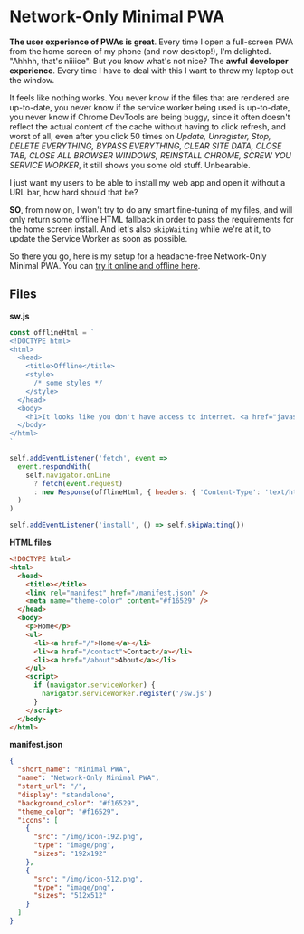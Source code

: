 # Network-Only Minimal PWA

**The user experience of PWAs is great**. Every time I open a full-screen PWA from the home screen of my phone (and now desktop!), I'm delighted. "Ahhhh, that's niiiice". But you know what's not nice? The **awful developer experience**. Every time I have to deal with this I want to throw my laptop out the window.

It feels like nothing works. You never know if the files that are rendered are up-to-date, you never know if the service worker being used is up-to-date, you never know if Chrome DevTools are being buggy, since it often doesn't reflect the actual content of the cache without having to click refresh, and worst of all, even after you click 50 times on _Update, Unregister, Stop, DELETE EVERYTHING, BYPASS EVERYTHING, CLEAR SITE DATA, CLOSE TAB, CLOSE ALL BROWSER WINDOWS, REINSTALL CHROME, SCREW YOU SERVICE WORKER_, it still shows you some old stuff. Unbearable.

I just want my users to be able to install my web app and open it without a URL bar, how hard should that be?

**SO**, from now on, I won't try to do any smart fine-tuning of my files, and will only return some offline HTML fallback in order to pass the requirements for the home screen install. And let's also `skipWaiting` while we're at it, to update the Service Worker as soon as possible.

So there you go, here is my setup for a headache-free Network-Only Minimal PWA. You can [try it online and offline here](https://network-only-minimal-pwa.verekia.now.sh).

## Files

**sw.js**
```js
const offlineHtml = `
<!DOCTYPE html>
<html>
  <head>
    <title>Offline</title>
    <style>
      /* some styles */
    </style>
  </head>
  <body>
    <h1>It looks like you don't have access to internet. <a href="javascript:;" onclick="window.location.reload()">Refresh the page</a>.</h1>
  </body>
</html>
`

self.addEventListener('fetch', event =>
  event.respondWith(
    self.navigator.onLine
      ? fetch(event.request)
      : new Response(offlineHtml, { headers: { 'Content-Type': 'text/html' } })
  )
)

self.addEventListener('install', () => self.skipWaiting())
```

**HTML files**
```html
<!DOCTYPE html>
<html>
  <head>
    <title></title>
    <link rel="manifest" href="/manifest.json" />
    <meta name="theme-color" content="#f16529" />
  </head>
  <body>
    <p>Home</p>
    <ul>
      <li><a href="/">Home</a></li>
      <li><a href="/contact">Contact</a></li>
      <li><a href="/about">About</a></li>
    </ul>
    <script>
      if (navigator.serviceWorker) {
        navigator.serviceWorker.register('/sw.js')
      }
    </script>
  </body>
</html>
```

**manifest.json**
```json
{
  "short_name": "Minimal PWA",
  "name": "Network-Only Minimal PWA",
  "start_url": "/",
  "display": "standalone",
  "background_color": "#f16529",
  "theme_color": "#f16529",
  "icons": [
    {
      "src": "/img/icon-192.png",
      "type": "image/png",
      "sizes": "192x192"
    },
    {
      "src": "/img/icon-512.png",
      "type": "image/png",
      "sizes": "512x512"
    }
  ]
}
```
